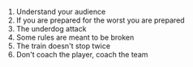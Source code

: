 1. Understand your audience
2. If you are prepared for the worst you are prepared
3. The underdog attack
4. Some rules are meant to be broken
5. The train doesn't stop twice
6. Don't coach the player, coach the team